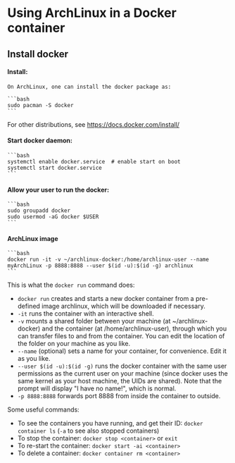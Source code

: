 # Using ArchLinux in a Docker container

## Install docker

#### Install:
    On ArchLinux, one can install the docker package as:

    ```bash
    sudo pacman -S docker
    ```
For other distributions, see https://docs.docker.com/install/

#### Start docker daemon:
    ```bash
    systemctl enable docker.service  # enable start on boot
    systemctl start docker.service
    ```

#### Allow your user to run the docker:
    ```bash
    sudo groupadd docker
    sudo usermod -aG docker $USER
    ```

#### ArchLinux image
    ```bash
    docker run -it -v ~/archlinux-docker:/home/archlinux-user --name myArchLinux -p 8888:8888 --user $(id -u):$(id -g) archlinux
    ```

This is what the `docker run` command does:
- `docker run` creates and starts a new docker container from a pre-defined image archlinux, which will be downloaded if necessary.
- `-it` runs the container with an interactive shell.
- `-v` mounts a shared folder between your machine (at ~/archlinux-docker) and the container (at /home/archlinux-user), through which you can transfer files to and from the container. You can edit the location of the folder on your machine as you like.
- `--name` (optional) sets a name for your container, for convenience. Edit it as you like.
- `--user $(id -u):$(id -g)`  runs the docker container with the same user permissions as the current user on your machine (since docker uses the same kernel as your host machine, the UIDs are shared). Note that the prompt will display "I have no name!", which is normal.
- `-p 8888:8888` forwards port 8888 from inside the container to outside.

Some useful commands:
- To see the containers you have running, and get their ID: `docker container ls` (`-a` to see also stopped containers)
- To stop the container: `docker stop <container>` or `exit`
- To re-start the container: `docker start -ai <container>`
- To delete a container: `docker container rm <container>`
